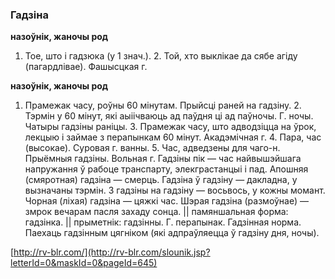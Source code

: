 ### Гадзіна
**назоўнік, жаночы род**

1. Тое, што і гадзюка (у 1 знач.). 2. Той, хто выклікае да сябе агіду (пагардлівае). Фашысцкая г.

**назоўнік, жаночы род**

1. Прамежак часу, роўны 60 мінутам. Прыйсці раней на гадзіну. 2. Тэрмін у 60 мінут, які аыіічваюць ад паўдня ці ад паўночы. Г. ночы. Чатыры гадзіны раніцы. 3. Прамежак часу, што адводзіцца на ўрок, лекцыю і займае з перапынкам 60 мінут. Акадэмічная г. 4. Пара, час (высокае). Суровая г. ванны. 5. Час, адведзены для чаго-н. Прыёмныя гадзіны. Вольная г. Гадзіны пік — час найвышэйшага напружання ў рабоце транспарту, элекграстанцыі і пад. Апошняя (смяротная) гадзіна — смерць. Гадзіна ў гадзіну — дакладна, у вызначаны тэрмін. З гадзіны на гадзіну — восьвось, у кожны момант. Чорная (ліхая) гадзіна — цяжкі час. Шэрая гадзіна (размоўнае) — змрок вечарам пасля захаду сонца. || памяншальная форма: гадзінка. || прыметнік: гадзінны. Г. перапынак. Гадзінная норма. Паехаць гадзінным цягніком (які адпраўляецца ў гадзіну дня, ночы).

<a rel="author">[http://rv-blr.com/](http://rv-blr.com/slounik.jsp?letterId=0&maskId=0&pageId=645)</a>
